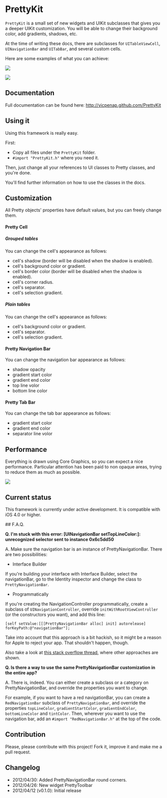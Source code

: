 # PrettyKit

`PrettyKit` is a small set of new widgets and UIKit subclasses that 
gives you a deeper UIKit customization. You will be able to change 
their background color, add gradients, shadows, etc.

At the time of writing these docs, there are subclasses for 
`UITableViewCell`, `UINavigationBar` and `UITabBar`, and several custom
cells.

Here are some examples of what you can achieve:

![](https://github.com/vicpenap/PrettyKit/raw/master/Screenshots/grouped_table.png)

![](https://github.com/vicpenap/PrettyKit/raw/master/Screenshots/plain_table.png)

## Documentation

Full documentation can be found here: http://vicpenap.github.com/PrettyKit

## Using it

Using this framework is really easy.

First:

- Copy all files under the `PrettyKit` folder. 
- `#import "PrettyKit.h"` where you need it.

Then, just change all your references to UI classes to Pretty classes, 
and you're done.

You'll find further information on how to use the classes in the docs.

## Customization

All Pretty objects' properties have default values, but you can freely
change them.

#### Pretty Cell

##### Grouped tables

You can change the cell's appearance as follows:

- cell's shadow (border will be disabled when the shadow is enabled).
- cell's background color or gradient.
- cell's border color (border will be disabled when the shadow is enabled).
- cell's corner radius.
- cell's separator.
- cell's selection gradient.

##### Plain tables

You can change the cell's appearance as follows:

- cell's background color or gradient.
- cell's separator.
- cell's selection gradient.

#### Pretty Navigation Bar

 You can change the navigation bar appearance as follows:
 
 - shadow opacity
 - gradient start color
 - gradient end color
 - top line volor
 - bottom line color


#### Pretty Tab Bar

 You can change the tab bar appearance as follows:
 
 - gradient start color
 - gradient end color
 - separator line volor

## Performance

Everything is drawn using Core Graphics, so you can expect a nice 
performance. Particular attention has been paid to non opaque areas,
trying to reduce them as much as possible.

![](https://github.com/vicpenap/PrettyKit/raw/master/Screenshots/blended_layers.png)

## Current status

This framework is currently under active development. It is compatible 
with iOS 4.0 or higher.

## F.A.Q.

**Q. I'm stuck with this error: [UINavigationBar setTopLineColor:]: unrecognized selector sent to instance 0x6c5dd50**

A. Make sure the navigation bar is an instance of PrettyNavigationBar. There are two possibilities:

- Interface Builder

If you're building your interface with Interface Builder, select the navigationBar, go to the Identity inspector and change the class to `PrettyNavigationBar`.

- Programmatically

If you're creating the NavigationController programmatically, create a subclass of `UINavigationController`, override `initWithRootViewController` (or the constructors you want), and add this line:
		
	[self setValue:[[[PrettyNavigationBar alloc] init] autorelease] forKeyPath:@"navigationBar"];

Take into account that this approach is a bit hackish, so it might be a reason for Apple to reject your app. That shouldn't happen, though.

Also take a look at [this stack overflow thread](http://stackoverflow.com/questions/1869331/set-programmatically-a-custom-subclass-of-uinavigationbar-in-uinavigationcontrol), where other approaches are shown.

**Q. Is there a way to use the same PrettyNavigationBar customization in the entire app?**

A. There is, indeed. You can either create a subclass or a category on PrettyNavigationBar, and override the properties you want to change. 

For example, if you want to have a red navigationBar, you can create a `RedNavigationBar` subclass of `PrettyNavigationBar`, and override the properties `topLineColor`, `gradientStartColor`, `gradientEndColor`, `bottomLineColor` and `tintColor`. Then, wherever you want to use the navigation bar, add an `#import "RedNavigationBar.h"` at the top of the code.


## Contribution

Please, please contribute with this project! Fork it, improve it and make 
me a pull request.

## Changelog

- 2012/04/30: Added PrettyNavigationBar round corners.
- 2012/04/26: New widget PrettyToolbar
- 2012/04/12 (v0.1.0): Initial release
